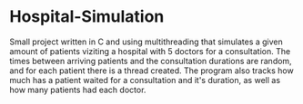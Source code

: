 # Hospital-Simulation

Small project written in C and using multithreading that simulates a given amount of patients viziting a hospital with 5 doctors for a consultation. The times between arriving patients and the consultation durations are random, and for each patient there is a thread created. The program also tracks how much has a patient waited for a consultation and it's duration, as well as how many patients had each doctor.
